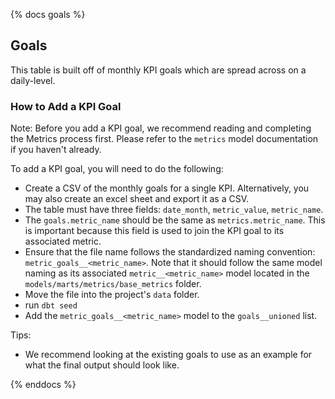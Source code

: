 {% docs goals %}

## Goals
This table is built off of monthly KPI goals which are spread across on a daily-level.

### How to Add a KPI Goal
Note: Before you add a KPI goal, we recommend reading and completing the Metrics process first. Please refer to the `metrics` model documentation if you haven't already.

To add a KPI goal, you will need to do the following:
- Create a CSV of the monthly goals for a single KPI. Alternatively, you may also create an excel sheet and export it as a CSV.
- The table must have three fields: `date_month`, `metric_value`, `metric_name`.
- The `goals.metric_name` should be the same as `metrics.metric_name`. This is important because this field is used to join the KPI goal to its associated metric.
- Ensure that the file name follows the standardized naming convention: `metric_goals__<metric_name>`. Note that it should follow the same model naming as its associated `metric__<metric_name>` model located in the `models/marts/metrics/base_metrics` folder.
- Move the file into the project's `data` folder.
- run `dbt seed`
- Add the `metric_goals__<metric_name>` model to the `goals__unioned` list.

Tips:
- We recommend looking at the existing goals to use as an example for what the final output should look like.

{% enddocs %}
